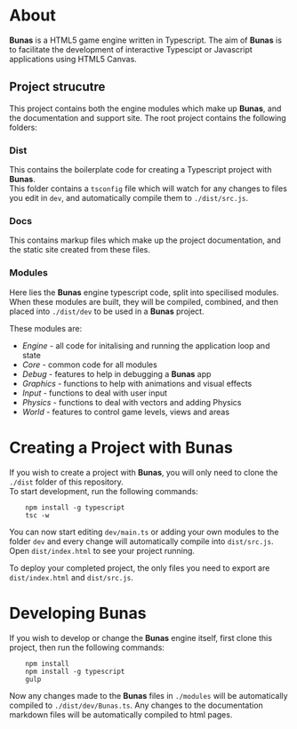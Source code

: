 # About
**Bunas** is a HTML5 game engine written in Typescript.
The aim of **Bunas** is to facilitate the development of interactive Typescipt or Javascript applications using HTML5 Canvas.

## Project strucutre
This project contains both the engine modules which make up **Bunas**, and the documentation and support site.
The root project contains the following folders:

### Dist
This contains the boilerplate code for creating a Typescript project with **Bunas**.  
This folder contains a `tsconfig` file which will watch for any changes to files you edit in `dev`, and automatically compile them to `./dist/src.js`.

### Docs
This contains markup files which make up the project documentation, and the static site created from these files.

### Modules
Here lies the **Bunas** engine typescript code, split into specilised modules.  
When these modules are built, they will be compiled, combined, and then placed into `./dist/dev` to be used in a **Bunas** project.

These modules are:
- *Engine* - all code for initalising and running the application loop and state
- *Core* - common code for all modules
- *Debug* - features to help in debugging a **Bunas** app
- *Graphics* - functions to help with animations and visual effects
- *Input* - functions to deal with user input
- *Physics* - functions to deal with vectors and adding Physics
- *World* - features to control game levels, views and areas

# Creating a Project with Bunas
If you wish to create a project with **Bunas**, you will only need to clone the `./dist` folder of this repository.  
To start development, run the following commands:
```
    npm install -g typescript
    tsc -w
```

You can now start editing `dev/main.ts` or adding your own modules to the folder `dev` and every change will automatically compile into `dist/src.js`.  
Open `dist/index.html` to see your project running.  

To deploy your completed project, the only files you need to export are `dist/index.html` and `dist/src.js`.

# Developing Bunas
If you wish to develop or change the **Bunas** engine itself, first clone this project, then run the following commands:
```
    npm install
    npm install -g typescript
    gulp
```

Now any changes made to the **Bunas** files in `./modules` will be automatically compiled to `./dist/dev/Bunas.ts`.
Any changes to the documentation markdown files will be automatically compiled to html pages.
